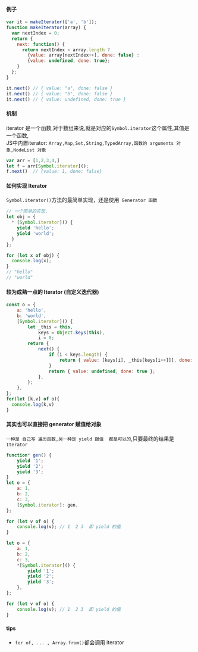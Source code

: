#### 例子
```js
var it = makeIterator(['a', 'b']);
function makeIterator(array) {
  var nextIndex = 0;
  return {
    next: function() {
      return nextIndex < array.length ?
        {value: array[nextIndex++], done: false} :
        {value: undefined, done: true};
    }
  };
}

it.next() // { value: "a", done: false }
it.next() // { value: "b", done: false }
it.next() // { value: undefined, done: true }
```
#### 机制
iterator 是一个函数,对于数组来说,就是对应的`Symbol.iterator`这个属性,其值是一个函数,  
JS中内置iterator: `Array,Map,Set,String,TypedArray,函数的 arguments 对象,NodeList 对象`
```js
var arr = [1,2,3,4,]
let f = arr[Symbol.iterator]();
f.next()  // {value: 1, done: false}
```

#### 如何实现 Iterator
`Symbol.iterator()`方法的最简单实现，还是使用` Generator 函数` 
```js
// 一个简单的实现,
let obj = {
  * [Symbol.iterator]() {
    yield 'hello';
    yield 'world';
  }
};

for (let x of obj) {
  console.log(x);
}
// "hello"
// "world"

```

#### 较为成熟一点的 Iterator (自定义迭代器)
```js
const o = {
    a: 'hello',
    b: 'world',
    [Symbol.iterator]() {
        let _this = this,
            keys = Object.keys(this),
            i = 0;
        return {
            next() {
                if (i < keys.length) {
                    return { value: [keys[i], _this[keys[i++]]], done: false };
                }
                return { value: undefined, done: true };
            },
        };
    },
};
for(let [k,v] of o){
  console.log(k,v)
}
```

#### 其实也可以直接把 generator 赋值给对象
`一种是 自己写 遍历函数,另一种是 yield 跟值  都是可以的`,只要最终的结果是 `Iterator`

```js
function* gen() {
    yield '1';
    yield '2';
    yield '3';
}
let o = {
    a: 1,
    b: 2,
    c: 3,
    [Symbol.iterator]: gen,
};

for (let v of o) {
    console.log(v); // 1  2 3  即 yield 的值
}

let o = {
    a: 1,
    b: 2,
    c: 3,
    *[Symbol.iterator]() {
        yield '1';
        yield '2';
        yield '3';
    },
};

for (let v of o) {
    console.log(v); // 1  2 3  即 yield 的值
}
```

#### tips
- `for of, ... , Array.from()`都会调用 iterator